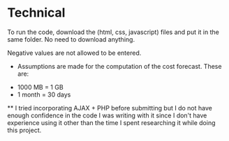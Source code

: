 # Technical

To run the code, download the (html, css, javascript) files and put it in the same folder. No need to download anything.

Negative values are not allowed to be entered.

* Assumptions are made for the computation of the cost forecast. These are:
- 1000 MB = 1 GB
- 1 month = 30 days
 
** I tried incorporating AJAX + PHP before submitting but I do not have enough confidence in the code I was writing with it since I don't have experience using it other than the time I spent researching it while doing this project.
